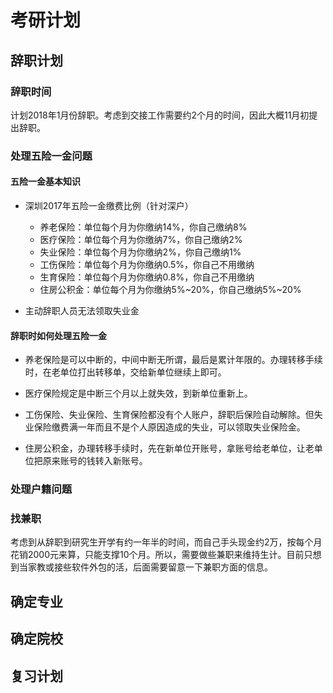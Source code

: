 # 考研计划

## 辞职计划

### 辞职时间
计划2018年1月份辞职。考虑到交接工作需要约2个月的时间，因此大概11月初提出辞职。

### 处理五险一金问题

#### 五险一金基本知识

* 深圳2017年五险一金缴费比例（针对深户）
    * 养老保险：单位每个月为你缴纳14%，你自己缴纳8%
    * 医疗保险：单位每个月为你缴纳7%，你自己缴纳2%
    * 失业保险：单位每个月为你缴纳2%，你自己缴纳1%
    * 工伤保险：单位每个月为你缴纳0.5%，你自己不用缴纳
    * 生育保险：单位每个月为你缴纳0.8%，你自己不用缴纳
    * 住房公积金：单位每个月为你缴纳5%~20%，你自己缴纳5%~20%

* 主动辞职人员无法领取失业金

#### 辞职时如何处理五险一金

* 养老保险是可以中断的，中间中断无所谓，最后是累计年限的。办理转移手续时，在老单位打出转移单，交给新单位继续上即可。

* 医疗保险规定是中断三个月以上就失效，到新单位重新上。

* 工伤保险、失业保险、生育保险都没有个人账户，辞职后保险自动解除。但失业保险缴费满一年而且不是个人原因造成的失业，可以领取失业保险金。

* 住房公积金，办理转移手续时，先在新单位开账号，拿账号给老单位，让老单位把原来账号的钱转入新账号。

### 处理户籍问题

### 找兼职
考虑到从辞职到研究生开学有约一年半的时间，而自己手头现金约2万，按每个月花销2000元来算，只能支撑10个月。所以，需要做些兼职来维持生计。目前只想到当家教或接些软件外包的活，后面需要留意一下兼职方面的信息。

## 确定专业

## 确定院校

## 复习计划
